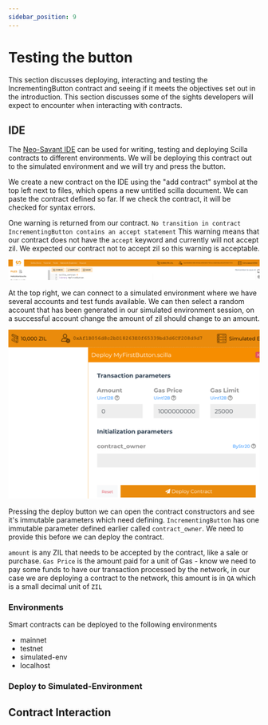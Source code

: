 ```yaml
---
sidebar_position: 9
---
```


# Testing the button
This section discusses deploying, interacting and testing the IncrementingButton contract and seeing if it meets the objectives set out in the introduction. This section discusses some of the sights developers will expect to encounter when interacting with contracts.

## IDE
The [Neo-Savant IDE](https://ide.zilliqa.com/#/) can be used for writing, testing and deploying Scilla contracts to different environments. We will be deploying this contract out to the simulated environment and we will try and press the button.

We create a new contract on the IDE using the "add contract" symbol at the top left next to files, which opens a new untitled scilla document. We can paste the contract defined so far. If we check the contract, it will be checked for syntax errors. 

One warning is returned from our contract. ```No transition in contract IncrementingButton contains an accept statement``` This warning means that our contract does not have the ```accept``` keyword and currently will not accept zil. We expected our contract not to accept zil so this warning is acceptable.

![Docusaurus](/img/tutorials/incrementingbutton/ide-navbar.png)

At the top right, we can connect to a simulated environment where we have several accounts and test funds available. We can then select a random account that has been generated in our simulated environment session, on a successful account change the amount of zil should change to an amount.

![Docusaurus](/img/tutorials/incrementingbutton/ide-deployparameters.png)

Pressing the deploy button we can open the contract constructors and see it's immutable parameters which need defining. ```IncrementingButton``` has one immutable parameter defined earlier called ```contract_owner```. We need to provide this before we can deploy the contract. 

```amount``` is any ZIL that needs to be accepted by the contract, like a sale or purchase. ```Gas Price``` is the amount paid for a unit of Gas -  know we need to pay some funds to have our transaction processed by the network, in our case we are deploying a contract to the network, this amount is in ```QA``` which is a small decimal unit of ```ZIL```





### Environments
Smart contracts can be deployed to the following environments
* mainnet
* testnet
* simulated-env
* localhost

### Deploy to Simulated-Environment 


## Contract Interaction 


###

###